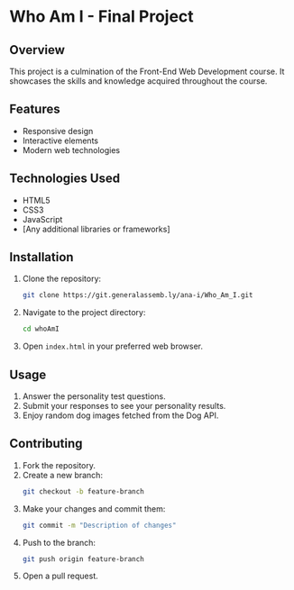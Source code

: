 # Who Am I - Final Project

## Overview
This project is a culmination of the Front-End Web Development course. It showcases the skills and knowledge acquired throughout the course.

## Features
- Responsive design
- Interactive elements
- Modern web technologies

## Technologies Used
- HTML5
- CSS3
- JavaScript
- [Any additional libraries or frameworks]

## Installation
1. Clone the repository:
    ```bash
    git clone https://git.generalassemb.ly/ana-i/Who_Am_I.git
    ```
2. Navigate to the project directory:
    ```bash
    cd whoAmI
    ```
3. Open `index.html` in your preferred web browser.

## Usage
1. Answer the personality test questions.
2. Submit your responses to see your personality results.
3. Enjoy random dog images fetched from the Dog API.

## Contributing
1. Fork the repository.
2. Create a new branch:
    ```bash
    git checkout -b feature-branch
    ```
3. Make your changes and commit them:
    ```bash
    git commit -m "Description of changes"
    ```
4. Push to the branch:
    ```bash
    git push origin feature-branch
    ```
5. Open a pull request.


